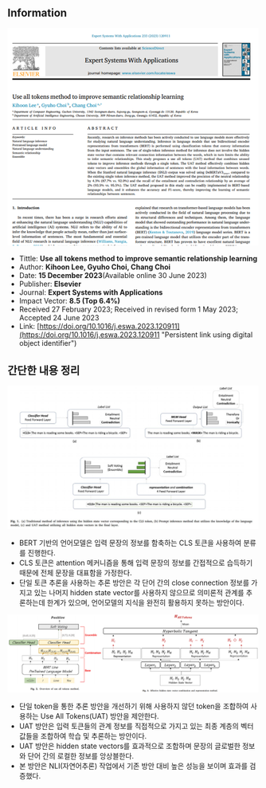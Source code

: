## Information
![](../src/Pasted%20image%2020241221193712.png)
- Tittle: **Use all tokens method to improve semantic relationship learning**
- Author: **Kihoon Lee, Gyuho Choi, Chang Choi**
- Date: **15 December 2023**(Available online 30 June 2023)
- Publisher: **Elsevier**
- Journal: **Expert Systems with Applications**
- Impact Vector: **8.5 (Top 6.4%)**
- Received 27 February 2023;
  Received in revised form 1 May 2023;
  Accepted 24 June 2023
- Link: [https://doi.org/10.1016/j.eswa.2023.120911](https://doi.org/10.1016/j.eswa.2023.120911 "Persistent link using digital object identifier")

## 간단한 내용 정리
![fig1](../src/Pasted%20image%2020241221190126.png)
- BERT 기반의 언어모델은 입력 문장의 정보를 함축하는 CLS 토큰을 사용하여 분류를 진행한다.
- CLS 토큰은 attention 메커니즘을 통해 입력 문장의 정보를 간접적으로 습득하기 때문에 전체 문장을 대표함을 가정한다.
- 단일 토큰 추론을 사용하는 추론 방안은 각 단어 간의 close connection 정보를 가지고 있는 나머지 hidden state vector를 사용하지 않으므로 의미론적 관계를 추론하는데 한계가 있으며, 언어모델의 지식을 완전히 활용하지 못하는 방안이다.

![](../src/Pasted%20image%2020241221193806.png)

- 단일 token을 통한 추론 방안을 개선하기 위해 사용하지 않던 token을 조합하여 사용하는 Use All Tokens(UAT) 방안을 제안한다.
- UAT 방안은 입력 토큰들의 관계 정보를 직접적으로 가지고 있는 최종 계층의 벡터값들을 조합하여 학습 및 추론하는 방안이다.
- UAT 방안은 hidden state vectors를 효과적으로 조합하며 문장의 글로벌한 정보와 단어 간의 로컬한 정보를 앙상블한다.
- 본 방안은 NLI(자연어추론) 작업에서 기존 방안 대비 높은 성능을 보이며 효과를 검증했다.




